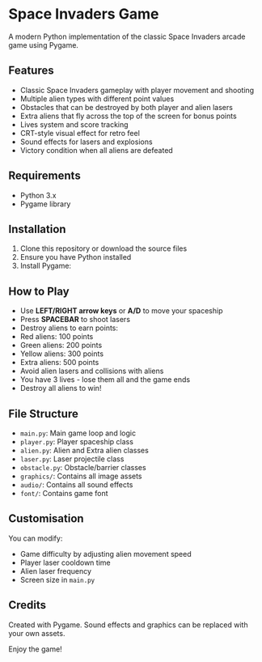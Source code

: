 # Space Invaders Game

A modern Python implementation of the classic Space Invaders arcade game using Pygame.

## Features

- Classic Space Invaders gameplay with player movement and shooting
- Multiple alien types with different point values
- Obstacles that can be destroyed by both player and alien lasers
- Extra aliens that fly across the top of the screen for bonus points
- Lives system and score tracking
- CRT-style visual effect for retro feel
- Sound effects for lasers and explosions
- Victory condition when all aliens are defeated

## Requirements

- Python 3.x
- Pygame library

## Installation

1. Clone this repository or download the source files
2. Ensure you have Python installed
3. Install Pygame:

## How to Play

- Use **LEFT/RIGHT arrow keys** or **A/D** to move your spaceship
- Press **SPACEBAR** to shoot lasers
- Destroy aliens to earn points:
- Red aliens: 100 points
- Green aliens: 200 points
- Yellow aliens: 300 points
- Extra aliens: 500 points
- Avoid alien lasers and collisions with aliens
- You have 3 lives - lose them all and the game ends
- Destroy all aliens to win!

## File Structure

- `main.py`: Main game loop and logic
- `player.py`: Player spaceship class
- `alien.py`: Alien and Extra alien classes
- `laser.py`: Laser projectile class
- `obstacle.py`: Obstacle/barrier classes
- `graphics/`: Contains all image assets
- `audio/`: Contains all sound effects
- `font/`: Contains game font

## Customisation

You can modify:
- Game difficulty by adjusting alien movement speed
- Player laser cooldown time
- Alien laser frequency
- Screen size in `main.py`

## Credits

Created with Pygame. Sound effects and graphics can be replaced with your own assets.

Enjoy the game!
